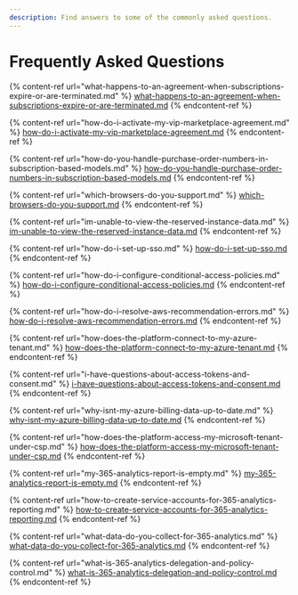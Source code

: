 ```yaml
---
description: Find answers to some of the commonly asked questions.
---
```


# Frequently Asked Questions

{% content-ref url="what-happens-to-an-agreement-when-subscriptions-expire-or-are-terminated.md" %}
[what-happens-to-an-agreement-when-subscriptions-expire-or-are-terminated.md](what-happens-to-an-agreement-when-subscriptions-expire-or-are-terminated.md)
{% endcontent-ref %}

{% content-ref url="how-do-i-activate-my-vip-marketplace-agreement.md" %}
[how-do-i-activate-my-vip-marketplace-agreement.md](how-do-i-activate-my-vip-marketplace-agreement.md)
{% endcontent-ref %}

{% content-ref url="how-do-you-handle-purchase-order-numbers-in-subscription-based-models.md" %}
[how-do-you-handle-purchase-order-numbers-in-subscription-based-models.md](how-do-you-handle-purchase-order-numbers-in-subscription-based-models.md)
{% endcontent-ref %}

{% content-ref url="which-browsers-do-you-support.md" %}
[which-browsers-do-you-support.md](which-browsers-do-you-support.md)
{% endcontent-ref %}

{% content-ref url="im-unable-to-view-the-reserved-instance-data.md" %}
[im-unable-to-view-the-reserved-instance-data.md](im-unable-to-view-the-reserved-instance-data.md)
{% endcontent-ref %}

{% content-ref url="how-do-i-set-up-sso.md" %}
[how-do-i-set-up-sso.md](how-do-i-set-up-sso.md)
{% endcontent-ref %}

{% content-ref url="how-do-i-configure-conditional-access-policies.md" %}
[how-do-i-configure-conditional-access-policies.md](how-do-i-configure-conditional-access-policies.md)
{% endcontent-ref %}

{% content-ref url="how-do-i-resolve-aws-recommendation-errors.md" %}
[how-do-i-resolve-aws-recommendation-errors.md](how-do-i-resolve-aws-recommendation-errors.md)
{% endcontent-ref %}

{% content-ref url="how-does-the-platform-connect-to-my-azure-tenant.md" %}
[how-does-the-platform-connect-to-my-azure-tenant.md](how-does-the-platform-connect-to-my-azure-tenant.md)
{% endcontent-ref %}

{% content-ref url="i-have-questions-about-access-tokens-and-consent.md" %}
[i-have-questions-about-access-tokens-and-consent.md](i-have-questions-about-access-tokens-and-consent.md)
{% endcontent-ref %}

{% content-ref url="why-isnt-my-azure-billing-data-up-to-date.md" %}
[why-isnt-my-azure-billing-data-up-to-date.md](why-isnt-my-azure-billing-data-up-to-date.md)
{% endcontent-ref %}

{% content-ref url="how-does-the-platform-access-my-microsoft-tenant-under-csp.md" %}
[how-does-the-platform-access-my-microsoft-tenant-under-csp.md](how-does-the-platform-access-my-microsoft-tenant-under-csp.md)
{% endcontent-ref %}

{% content-ref url="my-365-analytics-report-is-empty.md" %}
[my-365-analytics-report-is-empty.md](my-365-analytics-report-is-empty.md)
{% endcontent-ref %}

{% content-ref url="how-to-create-service-accounts-for-365-analytics-reporting.md" %}
[how-to-create-service-accounts-for-365-analytics-reporting.md](how-to-create-service-accounts-for-365-analytics-reporting.md)
{% endcontent-ref %}

{% content-ref url="what-data-do-you-collect-for-365-analytics.md" %}
[what-data-do-you-collect-for-365-analytics.md](what-data-do-you-collect-for-365-analytics.md)
{% endcontent-ref %}

{% content-ref url="what-is-365-analytics-delegation-and-policy-control.md" %}
[what-is-365-analytics-delegation-and-policy-control.md](what-is-365-analytics-delegation-and-policy-control.md)
{% endcontent-ref %}
